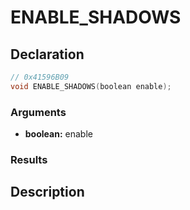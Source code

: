 # ENABLE_SHADOWS

## Declaration
```cpp
// 0x41596B09
void ENABLE_SHADOWS(boolean enable);
```

### Arguments
- **boolean:** enable

### Results

## Description
